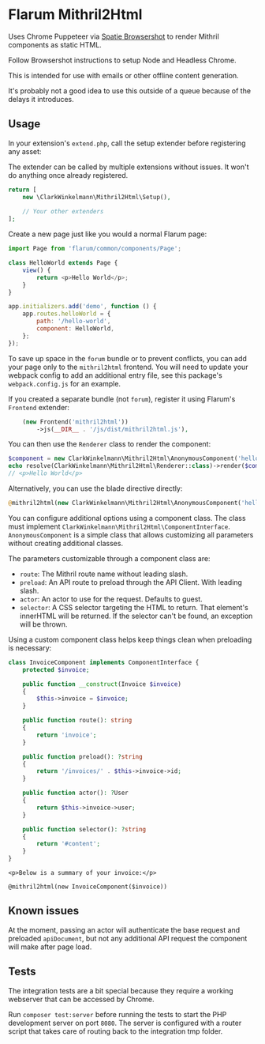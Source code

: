 # Flarum Mithril2Html

Uses Chrome Puppeteer via [Spatie Browsershot](https://github.com/spatie/browsershot) to render Mithril components as static HTML.

Follow Browsershot instructions to setup Node and Headless Chrome.

This is intended for use with emails or other offline content generation.

It's probably not a good idea to use this outside of a queue because of the delays it introduces.

## Usage

In your extension's `extend.php`, call the setup extender before registering any asset:

The extender can be called by multiple extensions without issues.
It won't do anything once already registered.

```php
return [
    new \ClarkWinkelmann\Mithril2Html\Setup(),
    
    // Your other extenders
];
```

Create a new page just like you would a normal Flarum page:

```js
import Page from 'flarum/common/components/Page';

class HelloWorld extends Page {
    view() {
        return <p>Hello World</p>;
    }
}

app.initializers.add('demo', function () {
    app.routes.helloWorld = {
        path: '/hello-world',
        component: HelloWorld,
    };
});
```

To save up space in the `forum` bundle or to prevent conflicts, you can add your page only to the `mithril2html` frontend.
You will need to update your webpack config to add an additional entry file, see this package's `webpack.config.js` for an example.

If you created a separate bundle (not `forum`), register it using Flarum's `Frontend` extender:

```php
    (new Frontend('mithril2html'))
        ->js(__DIR__ . '/js/dist/mithril2html.js'),
```

You can then use the `Renderer` class to render the component:

```php
$component = new ClarkWinkelmann\Mithril2Html\AnonymousComponent('hello-world');
echo resolve(ClarkWinkelmann\Mithril2Html\Renderer::class)->render($component);
// <p>Hello World</p>
```

Alternatively, you can use the blade directive directly:

```php
@mithril2html(new ClarkWinkelmann\Mithril2Html\AnonymousComponent('hello-world'))
```

You can configure additional options using a component class.
The class must implement `ClarkWinkelmann\Mithril2Html\ComponentInterface`.
`AnonymousComponent` is a simple class that allows customizing all parameters without creating additional classes.

The parameters customizable through a component class are:

- `route`: The Mithril route name without leading slash.
- `preload`: An API route to preload through the API Client. With leading slash.
- `actor`: An actor to use for the request. Defaults to guest.
- `selector`: A CSS selector targeting the HTML to return. That element's innerHTML will be returned. If the selector can't be found, an exception will be thrown.

Using a custom component class helps keep things clean when preloading is necessary:

```php
class InvoiceComponent implements ComponentInterface {
    protected $invoice;

    public function __construct(Invoice $invoice)
    {
        $this->invoice = $invoice;
    }

    public function route(): string
    {
        return 'invoice';
    }

    public function preload(): ?string
    {
        return '/invoices/' . $this->invoice->id;
    }

    public function actor(): ?User
    {
        return $this->invoice->user;
    }

    public function selector(): ?string
    {
        return '#content';
    }
}
```

```
<p>Below is a summary of your invoice:</p>

@mithril2html(new InvoiceComponent($invoice))
```

## Known issues

At the moment, passing an actor will authenticate the base request and preloaded `apiDocument`, but not any additional API request the component will make after page load.

## Tests

The integration tests are a bit special because they require a working webserver that can be accessed by Chrome.

Run `composer test:server` before running the tests to start the PHP development server on port `8080`.
The server is configured with a router script that takes care of routing back to the integration tmp folder.
